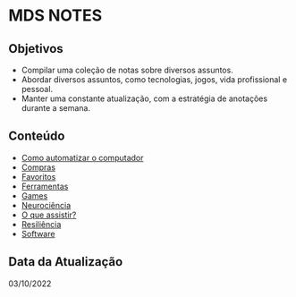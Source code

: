 # MDS NOTES

## Objetivos

- Compilar uma coleção de notas sobre diversos assuntos.
- Abordar diversos assuntos, como tecnologias, jogos, vida profissional e pessoal.
- Manter uma constante atualização, com a estratégia de anotações durante a semana.

## Conteúdo

- [Como automatizar o computador](automatization.md 'Como automatizar o computador')
- [Compras](shopping.md 'Compras')
- [Favoritos](bookmark.md 'Favoritos')
- [Ferramentas](tools.md 'Ferramentas')
- [Games](games.md 'Games')
- [Neurociência](neuro.md 'Neurociência')
- [O que assistir?](videos.md 'O que assistir?')
- [Resiliência](resilience.md 'Resiliência')
- [Software](software.md 'Software')

## Data da Atualização

03/10/2022
